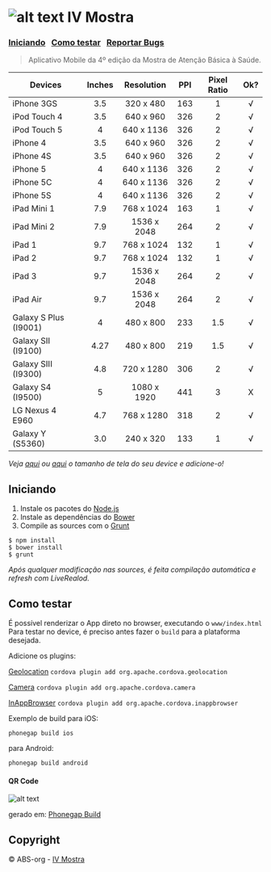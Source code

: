 ![alt text](https://raw.github.com/danielfeelfine/ivmostra-app/master/icon.png "IV Mostra") IV Mostra
============
### [Iniciando](#iniciando)  &nbsp; [Como testar](#como-testar)  &nbsp; [Reportar Bugs](https://github.com/ABS-org/ivmostra-app/search?q=&type=Issues)

> Aplicativo Mobile da 4º edição da Mostra de Atenção Básica à Saúde.


| **Devices**            | **Inches**    | **Resolution**  | **PPI** | **Pixel Ratio** | **Ok?** |
| ---------------------- |:-------------:|:---------------:|:-------:|:---------------:|:-------:|
| iPhone 3GS             | 3.5           | 320 x 480       | 163     | 1               |√        |
| iPod Touch 4           | 3.5           | 640 x 960       | 326     | 2               |√        |
| iPod Touch 5           | 4             | 640 x 1136      | 326     | 2               |√        |
| iPhone 4               | 3.5           | 640 x 960       | 326     | 2               |√        |
| iPhone 4S              | 3.5           | 640 x 960       | 326     | 2               |√        |
| iPhone 5               | 4             | 640 x 1136      | 326     | 2               |√        |
| iPhone 5C              | 4             | 640 x 1136      | 326     | 2               |√        |
| iPhone 5S              | 4             | 640 x 1136      | 326     | 2               |√        |
| iPad Mini 1            | 7.9           | 768 x 1024      | 163     | 1               |√        |
| iPad Mini 2            | 7.9           | 1536 x 2048     | 264     | 2               |√        |
| iPad 1                 | 9.7           | 768 x 1024      | 132     | 1               |√        |
| iPad 2                 | 9.7           | 768 x 1024      | 132     | 1               |√        |
| iPad 3                 | 9.7           | 1536 x 2048     | 264     | 2               |√        |
| iPad Air               | 9.7           | 1536 x 2048     | 264     | 2               |√        |
| Galaxy S Plus (I9001)  | 4             | 480 x 800       | 233     | 1.5             |√        |
| Galaxy SII (I9100)     | 4.27          | 480 x 800       | 219     | 1.5             |√        |
| Galaxy SIII (I9300)    | 4.8           | 720 x 1280      | 306     | 2               |√        |
| Galaxy S4 (I9500)      | 5             | 1080 x 1920     | 441     | 3               |X        |
| LG Nexus 4 E960        | 4.7           | 768 x 1280      | 318     | 2               |√        |
| Galaxy Y (S5360)       | 3.0           | 240 x 320       | 133     | 1               |√        |

*Veja [aqui](http://mobile.smashingmagazine.com/2013/03/21/responsive-web-design-with-physical-units/) ou [aqui](http://en.wikipedia.org/wiki/List_of_displays_by_pixel_density) o tamanho de tela do seu device e adicione-o!*


## Iniciando

1. Instale os pacotes do [Node.js](http://nodejs.org/)
2. Instale as dependências do [Bower](http://bower.io/)
3. Compile as sources com o [Grunt](http://gruntjs.com/)

```
$ npm install
$ bower install
$ grunt
```

*Após qualquer modificação nas sources, é feita compilação automática e refresh com LiveRealod.*


## Como testar

É possível renderizar o App direto no browser, executando o ```www/index.html```
Para testar no device, é preciso antes fazer o ```build``` para a plataforma desejada.


Adicione os plugins:

[Geolocation](https://cordova.apache.org/docs/en/3.0.0/cordova_geolocation_geolocation.md.html)
```cordova plugin add org.apache.cordova.geolocation```

[Camera](https://cordova.apache.org/docs/en/3.0.0/cordova_camera_camera.md.html)
```cordova plugin add org.apache.cordova.camera```

[InAppBrowser](http://cordova.apache.org/docs/en/3.0.0/cordova_inappbrowser_inappbrowser.md.html)
```cordova plugin add org.apache.cordova.inappbrowser```

Exemplo de build para iOS:

```phonegap build ios```

para Android:

```phonegap build android```

#### QR Code
![alt text](https://raw.github.com/danielfeelfine/ivmostra-app/master/QRCode.png "QR Code")

gerado em: [Phonegap Build](https://build.phonegap.com/apps/765810/builds)

## Copyright

© ABS-org - [IV Mostra](http://www.mostrasaude.net/)
